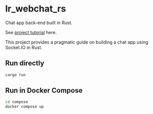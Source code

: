 # lr_webchat_rs

Chat app back-end built in Rust.

See [project tutorial](https://www.literank.com/project/rust-make-web-chat-app-with-socket-io-29/intro) here.

This project provides a pragmatic guide on building a chat app using Socket.IO in Rust.

## Run directly

```bash
cargo run
```

## Run in Docker Compose

```bash
cd compose
docker compose up
```
